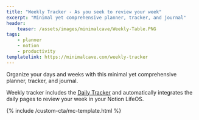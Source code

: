 ```yaml
---
title: "Weekly Tracker - As you seek to review your week"
excerpt: "Minimal yet comprehensive planner, tracker, and journal"
header:
    teaser: /assets/images/minimalcave/Weekly-Table.PNG
tags:
    - planner
    - notion
    - productivity
templatelink: https://minimalcave.com/weekly-tracker
---
```

Organize your days and weeks with this minimal yet comprehensive planner, tracker, and journal. 

Weekly tracker includes the [Daily Tracker](https://minimalcave.com/daily-tracker) and automatically integrates the daily pages to review your week in your Notion LifeOS.

{% include /custom-cta/mc-template.html %}